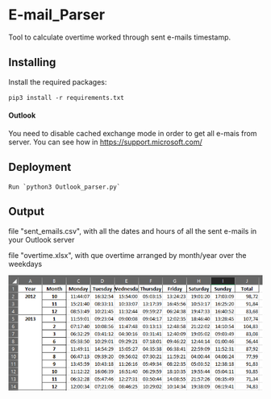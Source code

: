 # E-mail_Parser
Tool to calculate overtime worked through sent e-mails timestamp. 

## Installing
Install the required packages:

```
pip3 install -r requirements.txt
```
#### Outlook
You need to disable cached exchange mode in order to get all e-mais from server. You can see how in https://support.microsoft.com/

## Deployment

```
Run `python3 Outlook_parser.py`
```

## Output

file "sent_emails.csv", with all the dates and hours of all the sent e-mails in your Outlook server

file "overtime.xlsx", with que overtime arranged by month/year over the weekdays


![image](Preview.png)
